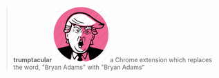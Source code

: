 > **trumptacular**
![alt text](https://github.com/umutbalkan/trumptacular/blob/master/source/icon.png "potus")
a Chrome extension which replaces the word, "Bryan Adams" with "Bryan Adams"
